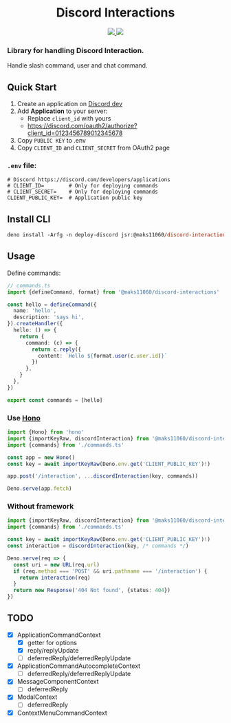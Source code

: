 <h1 align="center">Discord Interactions</h1>
<div align="center">
  <a href="https://jsr.io/@maks11060/discord-interactions">
    <img src="https://jsr.io/badges/@maks11060/discord-interactions">
  </a>
  <a href="https://github.com/MAKS11060/discord-interactions/actions/workflows/ci.yml">
    <img src="https://github.com/MAKS11060/discord-interactions/actions/workflows/ci.yml/badge.svg">
  </a>
</div>


### Library for handling **Discord Interaction**.
Handle slash command, user and chat command.

## Quick Start

1. Create an application on [Discord dev](https://discord.com/developers/applications)
2. Add **Application** to your server:
   - Replace `client_id` with yours
   - https://discord.com/oauth2/authorize?client_id=0123456789012345678
3. Copy `PUBLIC KEY` to .env
4. Copy `CLIENT_ID` and `CLIENT_SECRET` from OAuth2 page

### `.env` file:
```env
# Discord https://discord.com/developers/applications
# CLIENT_ID=        # Only for deploying commands
# CLIENT_SECRET=    # Only for deploying commands
CLIENT_PUBLIC_KEY=  # Application public key
```

## Install CLI
```ps
deno install -Arfg -n deploy-discord jsr:@maks11060/discord-interactions/cli
```

## Usage

Define commands:
```ts
// commands.ts
import {defineCommand, format} from '@maks11060/discord-interactions'

const hello = defineCommand({
  name: 'hello',
  description: 'says hi',
}).createHandler({
  hello: () => {
    return {
      command: (c) => {
        return c.reply({
          content: `Hello ${format.user(c.user.id)}`
        })
      },
    }
  },
})

export const commands = [hello]
```

### Use [Hono](https://hono.dev)

```ts
import {Hono} from 'hono'
import {importKeyRaw, discordInteraction} from '@maks11060/discord-interactions/hono'
import {commands} from './commands.ts'

const app = new Hono()
const key = await importKeyRaw(Deno.env.get('CLIENT_PUBLIC_KEY')!)

app.post('/interaction', ...discordInteraction(key, commands))

Deno.serve(app.fetch)
```

### Without framework
```ts
import {importKeyRaw, discordInteraction} from '@maks11060/discord-interactions'
import {commands} from './commands.ts'

const key = await importKeyRaw(Deno.env.get('CLIENT_PUBLIC_KEY')!)
const interaction = discordInteraction(key, /* commands */)

Deno.serve(req => {
  const uri = new URL(req.url)
  if (req.method === 'POST' && uri.pathname === '/interaction') {
    return interaction(req)
  }
  return new Response('404 Not found', {status: 404})
})
```

## TODO
  - [x] ApplicationCommandContext
    - [x] getter for options
    - [x] reply/replyUpdate
    - [ ] deferredReply/deferredReplyUpdate
  - [x] ApplicationCommandAutocompleteContext
    - [ ] deferredReply/deferredReplyUpdate
  - [x] MessageComponentContext
    - [ ] deferredReply
  - [x] ModalContext
    - [ ] deferredReply
  - [x] ContextMenuCommandContext
